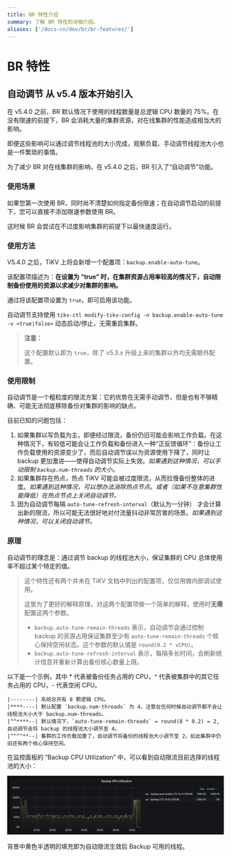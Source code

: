 ```yaml
---
title: BR 特性介绍
summary: 了解 BR 特性的详细介绍。
aliases: ['/docs-cn/dev/br/br-features/']
---
```


# BR 特性

## 自动调节 <span class="version-mark">从 v5.4 版本开始引入</span>

在 v5.4.0 之前，BR 默认情况下使用的线程数量是总逻辑 CPU 数量的 75%。在没有限速的前提下，BR 会消耗大量的集群资源，对在线集群的性能造成相当大的影响。

即便这些影响可以通过调节线程池的大小完成，观察负载、手动调节线程池大小也是一件繁琐的事情。

为了减少 BR 对在线集群的影响，在 v5.4.0 之后，BR 引入了“自动调节”功能。

### 使用场景

如果您第一次使用 BR，同时尚不清楚如何指定备份限速；在自动调节启动的前提下，您可以直接不添加限速参数使用 BR。

这时候 BR 会尝试在不过度影响集群的前提下以最快速度运行。

### 使用方法

V5.4.0 之后，TiKV 上将会新增一个配置项：`backup.enable-auto-tune`。

该配置项描述为：**在设置为 “true” 时，在集群资源占用率较高的情况下，自动限制备份使用的资源以求减少对集群的影响。**

通过将该配置项设置为 `true`，即可启用该功能。

自动调节支持使用 `tikv-ctl modify-tikv-config -n backup.enable-auto-tune -v <true|false>` 动态启动/停止，无需重启集群。

> **注意：**
>
> 这个配置默认即为 `true`，除了 v5.3.x 升级上来的集群以外均无需额外配置。

### 使用限制 

自动调节是一个粗粒度的限流方案：它的优势在无需手动调节，但是也有不够精确、可能无法彻底移除备份对集群的影响的缺点。

目前已知的问题包括：

1. 如果集群以写负载为主，即便经过限流，备份仍旧可能会影响工作负载。在这种情况下，有较低可能会让工作负载和备份进入一种“正反馈循环”：备份让工作负载使用的资源变少了，而后自动调节误以为资源使用下降了，同时让 backup 更加激进——使得自动调节实际上失效。*如果遇到这种情况，可以手动限制 `backup.num-threads` 的大小。*
2. 如果集群存在热点，热点 TiKV 可能会被过度限流，从而拉慢备份整体的进度。*如果遇到这种情况，可以想办法消除热点节点。或者（如果不在意集群性能降低）在热点节点上关闭自动调节。*
3. 因为自动调节每隔 `auto-tune-refresh-interval`（默认为一分钟） 才会计算出新的限流，所以可能无法很好地对付流量抖动非常厉害的场景。*如果遇到这种情况，可以关闭自动调节。*

### 原理

自动调节的理念是：通过调节 backup 的线程池大小，保证集群的 CPU 总体使用率不超过某个特定的值。

> 这个特性还有两个并未在 TiKV 文档中列出的配置项，仅仅用做内部调试使用。
>
> 这里为了更好的解释原理，对这两个配置项做一个简单的解释，使用时**无需**配置这两个参数。
> 
> - `backup.auto-tune-remain-threads` 表示，自动调节会通过控制 backup 的资源占用保证集群至少有 `auto-tune-remain-threads` 个核心保持空闲状态。这个参数的默认值是 `round(0.2 * vCPU)`。
> - `backup.auto-tune-refresh-interval` 表示，每隔多长时间，会刷新统计信息并重新计算出备份核心数量上限。

以下是一个示例，其中 * 代表被备份任务占用的 CPU，^ 代表被集群中的其它任务占用的 CPU，- 代表空闲 CPU。

```
|--------| 系统总共有 8 颗逻辑 CPU。
|****----| 默认配置 `backup.num-threads` 为 4，注意在任何时候自动调节都不会让线程池大小大于 backup.num-threads。
|^^****--| 默认情况下，`auto-tune-remain-threads` = round(8 * 0.2) = 2, 自动调节会将 backup 的线程池大小调节至 4。
|^^^^**--| 集群的工作负载加重了，自动调节将备份的线程池大小调节至 2，如此集群中仍旧还有两个核心保持空闲。
```

在监控面板的 “Backup CPU Utilization” 中，可以看到自动限流目前选择的线程池的大小：

![Grafana dashboard example of backup auto-tune metrics](/media/br/backup-auto-throttle.png)

背景中黄色半透明的填充即为自动限流生效后 Backup 可用的线程。
